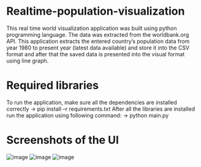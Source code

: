 # Realtime-population-visualization

This real time world visualization application was built using python programming language. The data was extracted from the worldbank.org API. This application extracts the entered country’s population data from year 1980 to present year (latest data available) and store it into the CSV format and after that the saved data is presented into the visual format using line graph.
# Required libraries
To run the application, make sure all the dependencies are installed correctly
-> pip install –r requirements.txt
After all the libraries are installed run the application using following command:
-> python main.py
# Screenshots of the UI
![image](https://github.com/shree-dhimal/Realtime-population-visualization/assets/69409610/b30c2543-ab06-4d34-8c3d-031809c73d12)
![image](https://github.com/shree-dhimal/Realtime-population-visualization/assets/69409610/35302ce5-a017-4bbe-8d94-78ce3ff7729d)
![image](https://github.com/shree-dhimal/Realtime-population-visualization/assets/69409610/56457c08-9d3e-41cc-ad53-4c61e731dd68)

